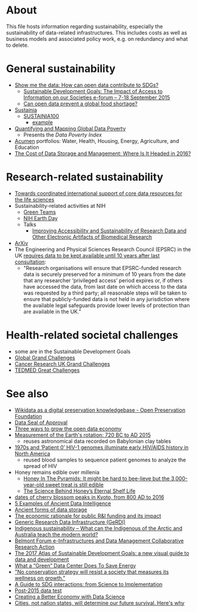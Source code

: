 # About

This file hosts information regarding sustainability, especially the sustainability of data-related infrastructures. This includes costs as well as business models and associated policy work, e.g. on redundancy and what to delete.

# General sustainability
* [Show me the data: How can open data contribute to SDGs?](https://web.archive.org/web/20150919210100/http://europeandcis.undp.org/blog/2015/06/10/show-me-the-data-how-can-open-data-contribute-to-sdgs/)
  * [Sustainable Development Goals: The Impact of Access to Information on our Societies e-forum – 7-18 September 2015](http://www.ifla.org/node/9705)
  * [Can open data prevent a global food shortage?](http://www.theguardian.com/media-network/2015/sep/02/open-data-global-food-shortage)
* [Sustainia](http://www.sustainia.me/)
  * [SUSTAINIA100](http://www.sustainia.me/solutions)
    * [example](https://medium.com/@ECONYL/sustania-building-blocks-for-sustainable-society-ad762d4c996a)
* [Quantifying and Mapping Global Data Poverty](http://dx.doi.org/10.1371/journal.pone.0142076)
  * Presents the *Data Poverty Index*
* [Acumen](http://acumen.org/) portfolios: Water, Health, Housing, Energy, Agriculture, and Education
* [The Cost of Data Storage and Management: Where Is It Headed in 2016?](http://www.datacenterjournal.com/cost-data-storage-management-headed-2016/)

# Research-related sustainability

* [Towards coordinated international support of core data resources for the life sciences](https://doi.org/10.1101/110825)
* Sustainability-related activities at NIH
  * [Green Teams](http://nems.nih.gov/teams/Pages/default.aspx)
  * [NIH Earth Day](http://nems.nih.gov/Pages/earthday.aspx)
  * Talks
    * [Improving Accessibility and Sustainability of Research Data and Other Electronic Artifacts of Biomedical Research](http://www.ncbi.nlm.nih.gov/CBBresearch/Seminar/cgi-bin/presentation.cgi?date=4-14-2015)  
* [ArXiv](https://confluence.cornell.edu/display/culpublic/arXiv+Sustainability+Initiative)
* The Engineering and Physical Sciences Research Council (EPSRC) in the UK [requires data to be kept available until 10 years after last consultation](https://www.epsrc.ac.uk/about/standards/researchdata/expectations/):
  - "Research organisations will ensure that EPSRC-funded research data is securely preserved for a minimum of 10 years from the date that any researcher ‘privileged access’ period expires or, if others have accessed the data, from last date on which access to the data was requested by a third party; all reasonable steps will be taken to ensure that publicly-funded data is not held in any jurisdiction where the available legal safeguards provide lower levels of protection than are available in the UK."

# Health-related societal challenges
* some are in the Sustainable Development Goals
* [Global Grand Challenges](http://grandchallenges.org/)
* [Cancer Research UK Grand Challenges](http://www.cancerresearchuk.org/about-us/cancer-news/press-release/2015-10-12-cancer-research-uk-launches-ps100m-grand-challenges-to-tackle-the-most-important-questions-in-cancer)
* [TEDMED Great Challenges](http://tedmed.com/greatchallenges)

# See also
* [Wikidata as a digital preservation knowledgebase - Open Preservation Foundation](http://openpreservation.org/blog/2016/09/30/wikidata-as-a-digital-preservation-knowledgebase/)
* [Data Seal of Approval](http://www.datasealofapproval.org/)
* [Three ways to grow the open data economy](https://www.theguardian.com/media-network/2016/nov/01/three-ways-government-grow-open-data-economy)
* [Measurement of the Earth's rotation: 720 BC to AD 2015](https://doi.org/10.1098/rspa.2016.0404)
  - reuses astronomical data recorded on Babylonian clay tables
* [1970s and ‘Patient 0’ HIV-1 genomes illuminate early HIV/AIDS history in North America](https://doi.org/10.1038/nature19827)
  - reused blood samples to sequence patient genomes to analyze the spread of HIV
* Honey remains edible over millenia
  - [Honey In The Pyramids: It might be hard to bee-lieve but the 3,000-year-old sweet treat is still edible](http://www.nationalgeographic.com.au/history/honey-in-the-pyramids.aspx)
  - [The Science Behind Honey’s Eternal Shelf Life](http://www.smithsonianmag.com/science-nature/the-science-behind-honeys-eternal-shelf-life-1218690/)
* [dates of cherry blossom peaks in Kyoto, from 800 AD to 2016](http://www.economist.com/blogs/graphicdetail/2017/04/daily-chart-4)
* [5 Examples of Ancient Data Intelligence](http://www.insightsquared.com/2012/01/5-examples-of-ancient-data-intelligence/)
* [Ancient forms of data storage](http://www.moah.org/brains/ancient.html)
* [The economic rationale for public R&I funding and its impact](http://bookshop.europa.eu/is-bin/INTERSHOP.enfinity/WFS/EU-Bookshop-Site/en_GB/-/EUR/ViewPublication-Start?PublicationKey=KI0117050)
* [Generic Research Data Infrastructure (GeRDI)](http://www.gerdi-project.de/)
* [Indigenous sustainability – What can the Indigenous of the Arctic and Australia teach the modern world?](http://www.youth4planet.com/2037-2/)
* [Belmont Forum e-Infrastructures and Data Management Collaborative Research Action](http://www.bfe-inf.org/)
* [The 2017 Atlas of Sustainable Development Goals: a new visual guide to data and development](http://blogs.worldbank.org/opendata/2017-atlas-sustainable-development-goals-new-visual-guide-data-and-development)
* [What a “Green” Data Center Does To Save Energy](https://www.dotmagazine.online/issues/powering-and-greening-IT/reducing-IT-power-bill/green-data-center-save-energy)
* ["No conservation strategy will resist a society that measures its wellness on growth."](http://taxacom.markmail.org/message/ybg6gini2whz5ful)
* [A Guide to SDG interactions: from Science to Implementation](https://www.icsu.org/current/press/new-report-from-scientific-experts-provides-a-unique-guide-to-translate-sustainable-development-goals-into-reality)
* [Post-2015 data test](http://www.post2015datatest.com/)
* [Creating a Better Economy with Data Science](https://cities-today.com/city-become-smart-must-adopt-culture-data/)
* [Cities, not nation states, will determine our future survival. Here's why](https://www.weforum.org/agenda/2017/06/as-nation-states-falter-cities-are-stepping-up)
